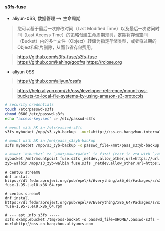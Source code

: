 #### s3fs-fuse 
- aliyun-OSS, 数据管理 --> 生命周期
> 您可以基于最后一次修改时间（Last Modified Time）以及最后一次访问时间（Last Access Time）的策略创建生命周期规则，定期将存储空间（Bucket）内的多个文件（Object）转储为指定存储类型，或者将过期的Object和碎片删除，从而节省存储费用。

> https://github.com/s3fs-fuse/s3fs-fuse
> https://github.com/kahing/goofys
> https://rclone.org

- aliyun OSS
> https://github.com/aliyun/ossfs

> https://help.aliyun.com/zh/oss/developer-reference/mount-oss-buckets-to-local-file-systems-by-using-amazon-s3-protocols

```sh
# security credentials
touch /etc/passwd-s3fs 
chmod 0600 /etc/passwd-s3fs
echo "access-key:sec" >> /etc/passwd-s3fs

# mount with AK in /etc/passwd-s3fs 
s3fs mybucket /mpp/s3_zyb-backup  -ourl=http://oss-cn-hangzhou-internal.aliyuncs.com

# mount with AK in /mnt/pass_s3zyb-backup
s3fs mybucket /mpp/s3_zyb-backup -o passwd_file=/mnt/pass_s3zyb-backup -ourl=http://oss-cn-hangzhou-internal.aliyuncs.com

# mount `mybucket` to `/mnt/mountpoint` in fstab (test in ZYB with `/etc/passwd-s3fs`)
mybucket /mnt/mountpoint fuse.s3fs _netdev,allow_other,url=https://url.to.s3/ 0 0
zyb-walbin /mpp/s3_zyb-walbin fuse.s3fs _netdev,allow_other,url=https://oss-cn-hangzhou-internal.aliyuncs.com 0 0
```

```shell
# centOS stream8
dnf install https://dl.fedoraproject.org/pub/epel/8/Everything/x86_64/Packages/s/s3fs-fuse-1.95-1.el8.x86_64.rpm

# centos stream9
dnf install https://dl.fedoraproject.org/pub/epel/9/Everything/x86_64/Packages/s/s3fs-fuse-1.95-1.el9.x86_64.rpm

# --- apt info s3fs -----
s3fs examplebucket /tmp/oss-bucket -o passwd_file=$HOME/.passwd-s3fs -ourl=http://oss-cn-hangzhou.aliyuncs.com
```
